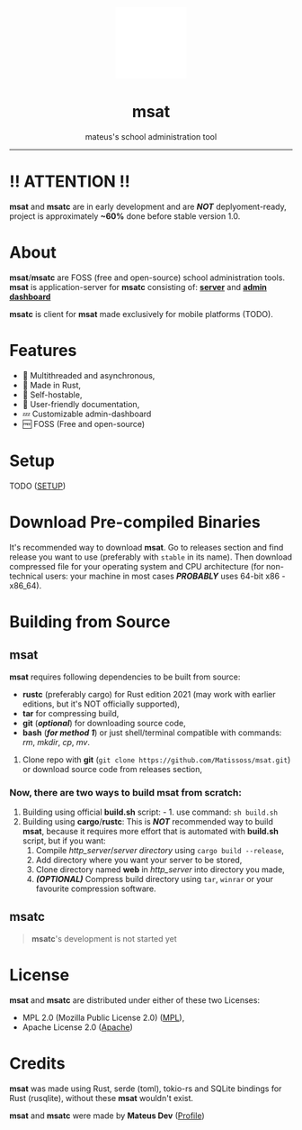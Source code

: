 <div align=center>
    <img src="promo/logo.svg" width=25%>
    <h1>msat</h1>
    <p>mateus's school administration tool</p>
</div>

---

# ‼️ ATTENTION ‼️

**msat** and **msatc** are in early development and are ***NOT*** deplyoment-ready,
project is approximately **~60%** done before stable version 1.0.

# About

**msat**/**msatc** are FOSS (free and open-source) school administration tools.
**msat** is application-server for **msatc** consisting of: 
**[server](server)** and **[admin dashboard](http_server)**

**msatc** is client for **msat** made exclusively for mobile platforms (TODO).

# Features

- 🚀 Multithreaded and asynchronous,
- 🦀 Made in Rust,
- 🔑 Self-hostable,
- 📖 User-friendly documentation,
- 💤 Customizable admin-dashboard
- 🆓 FOSS (Free and open-source)

# Setup

TODO ([SETUP](setup.md))

# Download Pre-compiled Binaries

It's recommended way to download **msat**. Go to releases section and find release you want to use (preferably with `stable` in its name). 
Then download compressed file for your operating system and CPU architecture (for non-technical users: your machine in most cases ***PROBABLY*** 
uses 64-bit x86 - x86_64).

# Building from Source 

## msat 
**msat** requires following dependencies to be built from source:
- **rustc** (preferably cargo) for Rust edition 2021 (may work with earlier editions, but it's NOT officially supported),
- **tar** for compressing build,
- **git** (***optional***) for downloading source code,
- **bash** (***for method 1***) or just shell/terminal compatible with commands: *rm*, *mkdir*, *cp*, *mv*.
    
1. Clone repo with **git** (`git clone https://github.com/Matissoss/msat.git`) or download source code from releases section,
### Now, there are two ways to build **msat** from scratch:
1. Building using official **build.sh** script:
        - 1. use command: `sh build.sh`
2. Building using **cargo**/**rustc**:
     This is ***NOT*** recommended way to build **msat**, because it requires more effort that is automated with **build.sh** script, but if you want:
   1. Compile *http_server*/*server directory* using `cargo build --release`,
   2. Add directory where you want your server to be stored,
   3. Clone directory named **web** in *http_server* into directory you made,
   4. ***(OPTIONAL)*** Compress build directory using `tar`, `winrar` or your favourite compression software.
## msatc 
> **msatc**'s development is not started yet

# License

**msat** and **msatc** are distributed under either of these two Licenses:
- MPL 2.0 (Mozilla Public License 2.0) ([MPL](LICENSE-MPL.md)),
- Apache License 2.0 ([Apache](LICENSE-APACHE.md))

# Credits

**msat** was made using Rust, serde (toml), tokio-rs and SQLite bindings for Rust (rusqlite), 
without these **msat** wouldn't exist.

**msat** and **msatc** were made by **Mateus Dev** ([Profile](https://github.com/Matissoss))
